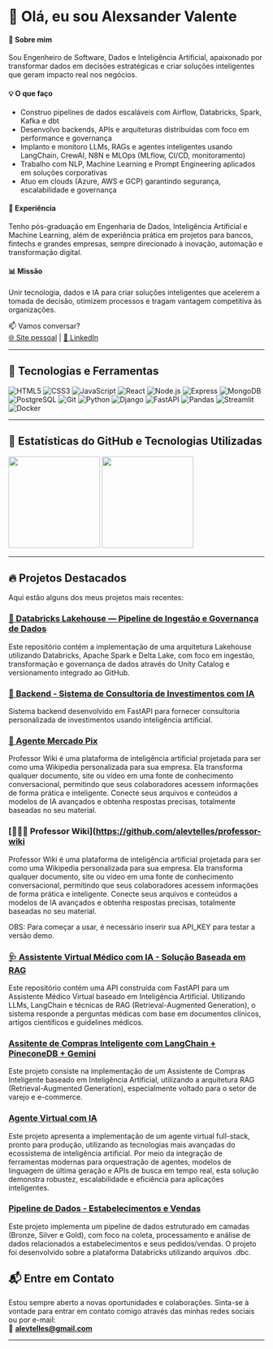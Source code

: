 # 👋 Olá, eu sou Alexsander Valente

#### 🚀 Sobre mim

Sou Engenheiro de Software, Dados e Inteligência Artificial, apaixonado por transformar dados em decisões estratégicas e criar soluções inteligentes que geram impacto real nos negócios.

#### 💡 O que faço

- Construo pipelines de dados escaláveis com Airflow, Databricks, Spark, Kafka e dbt
- Desenvolvo backends, APIs e arquiteturas distribuídas com foco em performance e governança
- Implanto e monitoro LLMs, RAGs e agentes inteligentes usando LangChain, CrewAI, N8N e MLOps (MLflow, CI/CD, monitoramento)
- Trabalho com NLP, Machine Learning e Prompt Engineering aplicados em soluções corporativas
- Atuo em clouds (Azure, AWS e GCP) garantindo segurança, escalabilidade e governança

#### 🎯 Experiência
Tenho pós-graduação em Engenharia de Dados, Inteligência Artificial e Machine Learning, além de experiência prática em projetos para bancos, fintechs e grandes empresas, sempre direcionado à inovação, automação e transformação digital.

#### 📊 Missão
Unir tecnologia, dados e IA para criar soluções inteligentes que acelerem a tomada de decisão, otimizem processos e tragam vantagem competitiva às organizações.

📫 Vamos conversar?  
[🌐 Site pessoal](https://alexsander.app.br) | [🔗 LinkedIn](https://www.linkedin.com/in/alexsander-valente/)  

---

## 🚀 Tecnologias e Ferramentas

![HTML5](https://img.shields.io/badge/-HTML5-333?style=flat&logo=html5)
![CSS3](https://img.shields.io/badge/-CSS3-333?style=flat&logo=css3)
![JavaScript](https://img.shields.io/badge/-JavaScript-333?style=flat&logo=javascript)
![React](https://img.shields.io/badge/-React-333?style=flat&logo=react)
![Node.js](https://img.shields.io/badge/-Node.js-333?style=flat&logo=node.js)
![Express](https://img.shields.io/badge/-Express-333?style=flat&logo=express)
![MongoDB](https://img.shields.io/badge/-MongoDB-333?style=flat&logo=mongodb)
![PostgreSQL](https://img.shields.io/badge/-PostgreSQL-333?style=flat&logo=postgresql)
![Git](https://img.shields.io/badge/-Git-333?style=flat&logo=git)
![Python](https://img.shields.io/badge/-Python-333?style=flat&logo=python)
![Django](https://img.shields.io/badge/-Django-333?style=flat&logo=Django)
![FastAPI](https://img.shields.io/badge/-FastAPI-333?style=flat&logo=FastAPI)
![Pandas](https://img.shields.io/badge/-Pandas-333?style=flat&logo=Pandas)
![Streamlit](https://img.shields.io/badge/-Streamlit-333?style=flat&logo=Pandas)
![Docker](https://img.shields.io/badge/-Docker-333?style=flat&logo=docker)

---

## 🌟 Estatísticas do GitHub e Tecnologias Utilizadas

<div align="left">

   <img height="180em" src="https://github-readme-stats.vercel.app/api?username=alevtelles&show_icons=true&theme=github_dark&include_all_commits=true&count_private=true"/>


  <img height="180em" src="https://github-readme-stats.vercel.app/api/top-langs/?username=alevtelles&layout=compact&langs_count=8&theme=github_dark&custom_title=Tecnologias"/>
</div>

---

## 🔥 Projetos Destacados

Aqui estão alguns dos meus projetos mais recentes:

### [🧱 Databricks Lakehouse — Pipeline de Ingestão e Governança de Dados](https://github.com/alevtelles/pipeline-de-ingestao-de-dados)
Este repositório contém a implementação de uma arquitetura Lakehouse utilizando Databricks, Apache Spark e Delta Lake, com foco em ingestão, transformação e governança de dados através do Unity Catalog e versionamento integrado ao GitHub.


### [🤖 Backend - Sistema de Consultoria de Investimentos com IA](https://github.com/alevtelles/consultoria-investimentos-com-ia)
Sistema backend desenvolvido em FastAPI para fornecer consultoria personalizada de investimentos usando inteligência artificial.

### [🏦 Agente Mercado Pix](https://github.com/alevtelles/agente-crewai-mercado-pix)
Professor Wiki é uma plataforma de inteligência artificial projetada para ser como uma Wikipedia personalizada para sua empresa. Ela transforma qualquer documento, site ou vídeo em uma fonte de conhecimento conversacional, permitindo que seus colaboradores acessem informações de forma prática e inteligente. Conecte seus arquivos e conteúdos a modelos de IA avançados e obtenha respostas precisas, totalmente baseadas no seu material.

### [👨🏽‍🏫 Professor Wiki](https://github.com/alevtelles/professor-wiki
Professor Wiki é uma plataforma de inteligência artificial projetada para ser como uma Wikipedia personalizada para sua empresa. Ela transforma qualquer documento, site ou vídeo em uma fonte de conhecimento conversacional, permitindo que seus colaboradores acessem informações de forma prática e inteligente. Conecte seus arquivos e conteúdos a modelos de IA avançados e obtenha respostas precisas, totalmente baseadas no seu material.

OBS: Para começar a usar, é necessário inserir sua API_KEY para testar a versão demo.

### [🩺 Assistente Virtual Médico com IA - Solução Baseada em RAG](https://github.com/alevtelles/Assistente-Medico-IA)
Este repositório contém uma API construída com FastAPI para um Assistente Médico Virtual baseado em Inteligência Artificial. Utilizando LLMs, LangChain e técnicas de RAG (Retrieval-Augmented Generation), o sistema responde a perguntas médicas com base em documentos clínicos, artigos científicos e guidelines médicos.

### [Assitente de Compras Inteligente com LangChain + PineconeDB + Gemini](https://github.com/alevtelles/assisnte-de-compras-inteligente)
Este projeto consiste na implementação de um Assistente de Compras Inteligente baseado em Inteligência Artificial, utilizando a arquitetura RAG (Retrieval-Augmented Generation), especialmente voltado para o setor de varejo e e-commerce.

### [Agente Virtual com IA](https://github.com/alevtelles/Agente-virtual-com-IA)
Este projeto apresenta a implementação de um agente virtual full-stack, pronto para produção, utilizando as tecnologias mais avançadas do ecossistema de inteligência artificial. Por meio da integração de ferramentas modernas para orquestração de agentes, modelos de linguagem de última geração e APIs de busca em tempo real, esta solução demonstra robustez, escalabilidade e eficiência para aplicações inteligentes.

### [Pipeline de Dados - Estabelecimentos e Vendas](https://github.com/alevtelles/pipeline-estabelecimento-vendas)
Este projeto implementa um pipeline de dados estruturado em camadas (Bronze, Silver e Gold), com foco na coleta, processamento e análise de dados relacionados a estabelecimentos e seus pedidos/vendas. O projeto foi desenvolvido sobre a plataforma Databricks utilizando arquivos .dbc.


## 📬 Entre em Contato

Estou sempre aberto a novas oportunidades e colaborações. Sinta-se à vontade para entrar em contato comigo através das minhas redes sociais ou por e-mail:  
📩 **[alevtelles@gmail.com](mailto:alevtelles@gmail.com)**

---

